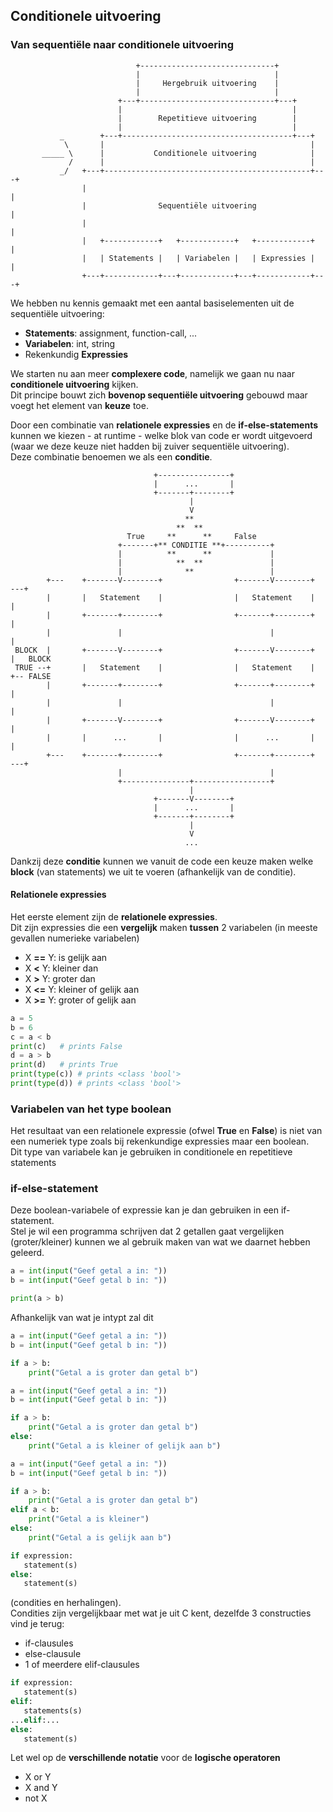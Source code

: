 ## Conditionele uitvoering

### Van sequentiële naar conditionele uitvoering


~~~
                            +------------------------------+
                            |                              |
                            |     Hergebruik uitvoering    |
                            |                              |
                        +---+------------------------------+---+
                        |                                      |
                        |        Repetitieve uitvoering        |
                        |                                      |
           _        +---+--------------------------------------+---+
            \       |                                              |
       _____ \      |           Conditionele uitvoering            |
             /      |                                              |
           _/   +---+----------------------------------------------+---+
                |                                                      |
                |                Sequentiële uitvoering                |
                |                                                      |
                |   +------------+   +------------+   +------------+   |
                |   | Statements |   | Variabelen |   | Expressies |   |
                +---+------------+---+------------+---+------------+---+
~~~

We hebben nu kennis gemaakt met een aantal basiselementen uit de sequentiële uitvoering:

* **Statements**: assignment, function-call, ...
* **Variabelen**: int, string
* Rekenkundig **Expressies**

We starten nu aan meer **complexere code**, namelijk we gaan nu naar **conditionele uitvoering** kijken.  
Dit principe bouwt zich **bovenop sequentiële uitvoering** gebouwd maar voegt het element van **keuze** toe.

Door een combinatie van **relationele expressies** en de **if-else-statements** kunnen we kiezen - at runtime - welke
blok van code er wordt uitgevoerd (waar we deze keuze niet hadden bij zuiver sequentiële uitvoering).  
Deze combinatie benoemen we als een **conditie**.

~~~
                                +----------------+ 
                                |      ...       |
                                +-------+--------+
                                        |
                                        V
                                       **
                                     **  **
                          True     **      **     False
                        +-------+** CONDITIE **+----------+
                        |          **      **             |
                        |            **  **               |
                        |              **                 |
        +---    +-------V--------+                +-------V--------+   ---+
        |       |   Statement    |                |   Statement    |      |
        |       +-------+--------+                +-------+--------+      |
        |               |                                 |               |
 BLOCK  |       +-------V--------+                +-------V--------+      |   BLOCK
 TRUE --+       |   Statement    |                |   Statement    |      +-- FALSE
        |       +-------+--------+                +-------+--------+      |
        |               |                                 |               |
        |       +-------V--------+                +-------V--------+      |
        |       |      ...       |                |      ...       |      |
        +---    +-------+--------+                +-------+--------+   ---+
                        |                                 |
                        +---------------+-----------------+
                                        |
                                +-------V--------+ 
                                |      ...       |
                                +-------+--------+
                                        |
                                        V
                                       ...  
~~~

Dankzij deze **conditie** kunnen we vanuit de code een keuze maken welke **block** (van statements) we uit te voeren (afhankelijk van de conditie).


#### Relationele expressies

Het eerste element zijn de **relationele expressies**.  
Dit zijn expressies die een **vergelijk** maken **tussen** 2 variabelen (in meeste gevallen numerieke variabelen)

* X **==** Y: is gelijk aan
* X **<** Y: kleiner dan
* X **>** Y: groter dan 
* X **<=** Y: kleiner of gelijk aan
* X **>=** Y: groter of gelijk aan

~~~python
a = 5
b = 6
c = a < b 
print(c)   # prints False
d = a > b  
print(d)   # prints True
print(type(c)) # prints <class 'bool'>
print(type(d)) # prints <class 'bool'>
~~~

### Variabelen van het type boolean

Het resultaat van een relationele expressie (ofwel **True** en **False**) is niet van een numeriek type zoals bij rekenkundige expressies maar een boolean.  
Dit type van variabele kan je gebruiken in conditionele en repetitieve statements


### if-else-statement

Deze boolean-variabele of expressie kan je dan gebruiken in een if-statement.  
Stel je wil een programma schrijven dat 2 getallen gaat vergelijken (groter/kleiner) kunnen we al gebruik maken van wat we daarnet hebben geleerd.

~~~python
a = int(input("Geef getal a in: "))
b = int(input("Geef getal b in: "))

print(a > b)
~~~

Afhankelijk van wat je intypt zal dit 


~~~python
a = int(input("Geef getal a in: "))
b = int(input("Geef getal b in: "))

if a > b:
    print("Getal a is groter dan getal b")

~~~


~~~python
a = int(input("Geef getal a in: "))
b = int(input("Geef getal b in: "))

if a > b:
    print("Getal a is groter dan getal b")
else:
    print("Getal a is kleiner of gelijk aan b")

~~~

~~~python
a = int(input("Geef getal a in: "))
b = int(input("Geef getal b in: "))

if a > b:
    print("Getal a is groter dan getal b")
elif a < b:
    print("Getal a is kleiner")
else:
    print("Getal a is gelijk aan b")
~~~

~~~python
if expression:
   statement(s)
else:
   statement(s)
~~~

 (condities en herhalingen).  
Condities zijn vergelijkbaar met wat je uit C kent, dezelfde 3 constructies vind je terug:

* if-clausules
* else-clausule
* 1 of meerdere elif-clausules

~~~python
if expression:
   statement(s)
elif:
   statements(s)
...elif:...
else:
   statement(s)
~~~



Let wel op de **verschillende notatie** voor de **logische operatoren**

* X or Y
* X and Y
* not X



###




